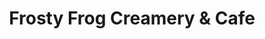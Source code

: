 ---
title: "Frosty Frog Creamery & Cafe"
url: /canton/frosty-frog-creamery-and-cafe/
shop: bakery
---
